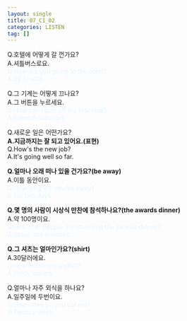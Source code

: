 ```yaml
---
layout: single
title: 07_C1_02
categories: LISTEN
tag: []
---
```


Q.호텔에 어떻게 갈 껀가요?   
A.셔틀버스로요.   
<span style="color:#E8F5FF">
Q.How are you going to the hotel?   
A.By Shuttle.   
</span>
   
Q.그 기계는 어떻게 끄나요?   
A.그 버튼을 누르세요.   
<span style="color:#E8F5FF">
Q.How can I turn off the machine?   
A.Press that button.   
</span>
   
Q.새로운 일은 어떤가요?   
__A.지금까지는 잘 되고 있어요.(표현)__   
<span style="color:#E8F5FF3">
Q.How's the new job?   
A.It's going well so far.   
</span>
   
__Q.얼마나 오래 떠나 있을 건가요?(be away)__   
A.이틀 동안이요.   
<span style="color:#E8F5FF">
Q.How long will you be away?   
A.For two days.   
</span>
   
__Q.몇 명의 사람이 시상식 만찬에 참석하나요?(the awards dinner)__   
A.약 100명이요.   
<span style="color:#E8F5FF">
Q.How man people are attending the awards dinner?   
A.About one hundred.   
</span>
   
__Q.그 셔츠는 얼마인가요?(shirt)__   
A.30달러에요.   
<span style="color:#E8F5FF">
Q.How much is the shirt?   
A.Thirty dollars.   
</span>

Q.얼마나 자주 외식을 하나요?   
A.일주일에 두번이요.   
<span style="color:#E8F5FF">
Q.How often do you eat out?   
A.Twice a week.   
</span>